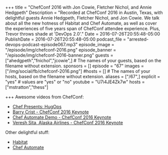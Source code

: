 +++
title = "ChefConf 2016 with Jon Cowie, Fletcher Nichol, and Annie Hedgpeth"
Description = "Recorded at ChefConf 2016 in Austin, Texas, with delightful guests Annie Hedgpeth, Fletcher Nichol, and Jon Cowie. We talk about all the new hotness of Habitat and Chef Automate, as well as cover the experiences of five years span of ChefConf attendee experience. Plus, Trevor throws shade at 'DevOps 2.0'."
Date = 2016-07-26T20:55:48-05:00
PublishDate = 2016-07-26T20:55:48-05:00
podcast_file = "arrested-devops-podcast-episode067.mp3"
episode_image = "/episode/img/chefconf-2016.png"
episode_banner = "/episode/img/chefconf-2016-banner.png"
guests = ["ahedgpeth","fnichol","jcowie",] # The names of your guests, based on the filename without extension.
sponsors = []
episode = "67"
images = ["/img/social/fb/chefconf-2016.png"]
#hosts = [] # The names of your hosts, based on the filename without extension.
aliases = ["/67",]
explicit = "yes" # values are "yes" or "no"
youtube = "U7i4JE4Zk7w"
hosts = ["mstratton","thess"]

+++
Awesome videos from ChefConf:

- [Chef Presents: HugOps](https://www.youtube.com/watch?v=pW48v1xAPyI)
- [Barry Crist - ChefConf 2016 Keynote](https://www.youtube.com/watch?v=mA-gozxxrPo)
- [Chef Automate Demo - ChefConf 2016 Keynote](https://www.youtube.com/watch?v=ihnrB_CNn0o)
- [Veresh Sita, Alaska Airlines - ChefConf 2016 Keynote](https://www.youtube.com/watch?v=mGJkhuRlvTo)

Other delightful stuff:

- [Habitat](https://habitat.sh)
- [Chef Automate](https://www.chef.io/automate/)
